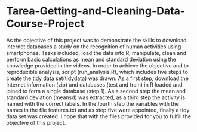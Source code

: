 # Tarea-Getting-and-Cleaning-Data-Course-Project
As the objective of this project was to demonstrate the skills to download internet databases a study on the recognition of human activities using smartphones. Tasks included, load the data into R, manipulate, clean and perform basic calculations as mean and standard deviation using the knowledge provided in the videos. In order to achieve the objective and to reproducible analysis, script (run_analysis.R), which includes five steps to create the  tidy data set(tidydata) was drawn. As a first step, download the Internet information (zip) and databases (test and train) in R loaded and joined to form a single database (step 1). As a second step the mean and standard deviation (meansd) was extracted, as a third step the activity is named with the correct labels. In the fourth step the variables with the names in the file features.txt and as step five were appointed, finally a tidy data set was created. I hope that with the files provided for you to fulfill the objective of this project.
